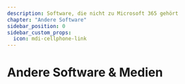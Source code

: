 ```yaml
---
description: Software, die nicht zu Microsoft 365 gehört
chapter: "Andere Software"
sidebar_position: 0
sidebar_custom_props:
  icon: mdi-cellphone-link
---
```


# Andere Software & Medien

<FeatureCategories/>